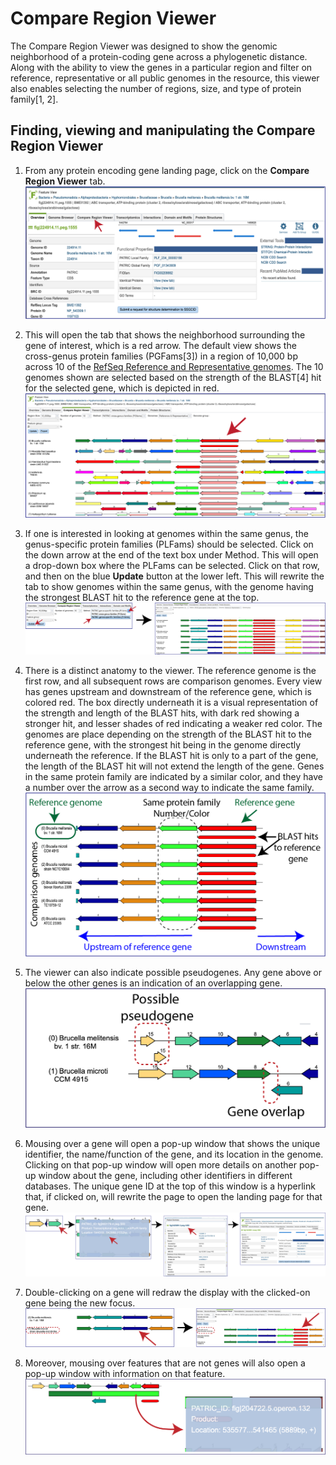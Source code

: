 # Compare Region Viewer

The Compare Region Viewer was designed to show the genomic neighborhood of a protein-coding gene across a phylogenetic distance. Along with the ability to view the genes in a particular region and filter on reference, representative or all public genomes in the resource, this viewer also enables selecting the number of regions, size, and type of protein family[1, 2].

## Finding, viewing and manipulating the Compare Region Viewer
1.	From any protein encoding gene landing page, click on the **Compare Region Viewer** tab.
![Compare Region View tab on the Feature Landing page](./images/Figure_1_CRV_tab.png "Compare Region Viewer tab.")

2.	This will open the tab that shows the neighborhood surrounding the gene of interest, which is a red arrow.  The default view shows the cross-genus protein families (PGFams[3]) in a region of 10,000 bp across 10 of the [RefSeq Reference and Representative genomes](https://www.ncbi.nlm.nih.gov/refseq/about/prokaryotes/).  The 10 genomes shown are selected based on the strength of the BLAST[4] hit for the selected gene, which is depicted in red. 
![Default Compare Region View](./images/Figure_2_Defaule_CRV.png "Default Compare Region View.")

3.	If one is interested in looking at genomes within the same genus, the genus-specific protein families (PLFams) should be selected. Click on the down arrow at the end of the text box under Method.  This will open a drop-down box where the PLFams can be selected.  Click on that row, and then on the blue **Update** button at the lower left.  This will rewrite the tab to show genomes within the same genus, with the genome having the strongest BLAST hit to the reference gene at the top. 
![Change to PLFam](./images/Figure_3_Change_PLFams.png "Change to PLFam.")

4.	There is a distinct anatomy to the viewer.  The reference genome is the first row, and all subsequent rows are comparison genomes.  Every view has genes upstream and downstream of the reference gene, which is colored red.  The box directly underneath it is a visual representation of the strength and length of the BLAST hits, with dark red showing a stronger hit, and lesser shades of red indicating a weaker red color.  The genomes are place depending on the strength of the BLAST hit to the reference gene, with the strongest hit being in the genome directly underneath the reference.  If the BLAST hit is only to a part of the gene, the length of the BLAST hit will not extend the length of the gene.  Genes in the same protein family are indicated by a similar color, and they have a number over the arrow as a second way to indicate the same family.
![Viewer Anatomy](./images/Figure_4_Anatomy_of_Viewer.png "Viewer Anatomy.")

5.	The viewer can also indicate possible pseudogenes.  Any gene above or below the other genes is an indication of an overlapping gene.
![Gene Overlap](./images/Figure_5-Gene_overlap.png "Gene Overlap.")

6.	Mousing over a gene will open a pop-up window that shows the unique identifier, the name/function of the gene, and its location in the genome.  Clicking on that pop-up window will open more details on another pop-up window about the gene, including other identifiers in different databases.  The unique gene ID at the top of this window is a hyperlink that, if clicked on, will rewrite the page to open the landing page for that gene.
![Gene Mouseover](./images/Figure_5a-Gene_mouseover.png "Gene Mouseover.")

7.	Double-clicking on a gene will redraw the display with the clicked-on gene being the new focus.
![Double click](./images/Figure_X-Double_click.png "Double click.")

8.	Moreover, mousing over features that are not genes will also open a pop-up window with information on that feature.
![Operon](./images/Figure_5b-Operon.png "Operon.")


